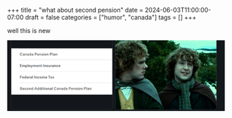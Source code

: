 +++
title = "what about second pension"
date = 2024-06-03T11:00:00-07:00
draft = false
categories = ["humor", "canada"]
tags = []
+++

well this is new

![](./second.png)
